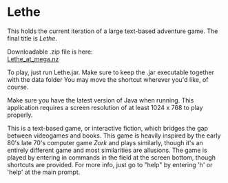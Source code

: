 # Lethe
This holds the current iteration of a large text-based adventure game.
The final title is <i>Lethe</i>.

Downloadable .zip file is here:
<a href="https://mega.nz/#!nUYjxQhZ!Horm-bZVJ214lLnx7y_nIBpXurSoptKj1eVQuHBjKHA"><br>Lethe_at_mega.nz</a>

To play, just run Lethe.jar. Make sure to keep the .jar executable 
together with the data folder You may move the shortcut wherever you'd like, of course.

Make sure you have the latest version of Java when running.
This application requires a screen resolution of at least 1024 x 768 to play properly.

This is a text-based game, or interactive fiction, which bridges the
gap between videogames and books. This game is heavily inspired by
the early 80's late 70's computer game <i>Zork</i> and plays similarly,
though it's an entirely different game and most similarities are
allusions. The game is played by entering in commands in the field at
the screen bottom, though shortcuts are provided. For more info, 
just go to "help" by entering 'h' or 'help' at the main prompt.



